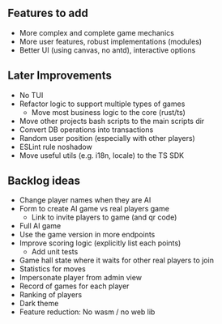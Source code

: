 ## Features to add

- More complex and complete game mechanics
- More user features, robust implementations (modules)
- Better UI (using canvas, no antd), interactive options

## Later Improvements

- No TUI
- Refactor logic to support multiple types of games
    - Move most business logic to the core (rust/ts)
- Move other projects bash scripts to the main scripts dir
- Convert DB operations into transactions
- Random user position (especially with other players)
- ESLint rule noshadow
- Move useful utils (e.g. i18n, locale) to the TS SDK

## Backlog ideas

- Change player names when they are AI
- Form to create AI game vs real players game
    - Link to invite players to game (and qr code)
- Full AI game
- Use the game version in more endpoints
- Improve scoring logic (explicitly list each points)
    - Add unit tests
- Game hall state where it waits for other real players to join
- Statistics for moves
- Impersonate player from admin view
- Record of games for each player
- Ranking of players
- Dark theme
- Feature reduction: No wasm / no web lib
